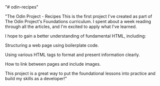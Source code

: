 "# odin-recipes"

"The Odin Project - Recipes
This is the first project I've created as part of The Odin Project's Foundations curriculum. I spent about a week reading through all the articles, and I'm excited to apply what I've learned.

I hope to gain a better understanding of fundamental HTML, including:

Structuring a web page using boilerplate code.

Using various HTML tags to format and present information clearly.

How to link between pages and include images.

This project is a great way to put the foundational lessons into practice and build my skills as a developer!"
